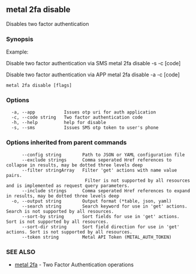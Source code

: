 ## metal 2fa disable

Disables two factor authentication

### Synopsis

Example:

Disable two factor authentication via SMS
metal 2fa disable -s -c [code]

Disable two factor authentication via APP
metal 2fa disable -a -c [code]


```
metal 2fa disable [flags]
```

### Options

```
  -a, --app           Issues otp uri for auth application
  -c, --code string   Two factor authentication code
  -h, --help          help for disable
  -s, --sms           Issues SMS otp token to user's phone
```

### Options inherited from parent commands

```
      --config string        Path to JSON or YAML configuration file
      --exclude strings      Comma seperated Href references to collapse in results, may be dotted three levels deep
      --filter stringArray   Filter 'get' actions with name value pairs.
                              Filter is not supported by all resources and is implemented as request query parameters.
      --include strings      Comma seperated Href references to expand in results, may be dotted three levels deep
  -o, --output string        Output format (*table, json, yaml)
      --search string        Search keyword for use in 'get' actions. Search is not supported by all resources.
      --sort-by string       Sort fields for use in 'get' actions. Sort is not supported by all resources.
      --sort-dir string      Sort field direction for use in 'get' actions. Sort is not supported by all resources.
      --token string         Metal API Token (METAL_AUTH_TOKEN)
```

### SEE ALSO

* [metal 2fa](metal_2fa.md)	 - Two Factor Authentication operations

